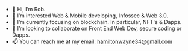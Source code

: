 - 👋 Hi, I’m Rob.
- 👀 I’m interested Web & Mobile developing, Infossec & Web 3.0.  
- 🌱 I’m currently focusing on blockchain. In particular, NFT's & Dapps. 
- 💞️ I’m looking to collaborate on Front End Web Dev, secure coding or Dapps. 
- 📫 You can reach me at my email: hamiltonwayne34@gmail.com

<!---
RWHarrison/RWHarrison is a ✨ special ✨ repository because its `README.md` (this file) appears on your GitHub profile.
You can click the Preview link to take a look at your changes.
--->
